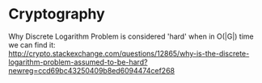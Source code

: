 # Cryptography

Why Discrete Logarithm Problem is considered 'hard' when in O(|G|) time we can find it:  
http://crypto.stackexchange.com/questions/12865/why-is-the-discrete-logarithm-problem-assumed-to-be-hard?newreg=ccd69bc43250409b8ed6094474cef268